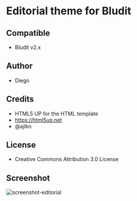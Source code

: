 # Editorial theme for Bludit

## Compatible
- Bludit v2.x

## Author
- Diego

## Credits
- HTML5 UP for the HTML template
- https://html5up.net
- @ajlkn

## License
- Creative Commons Attribution 3.0 License

## Screenshot
![screenshot-editorial](https://raw.githubusercontent.com/bludit-themes/editorial/master/screenshot.png)
